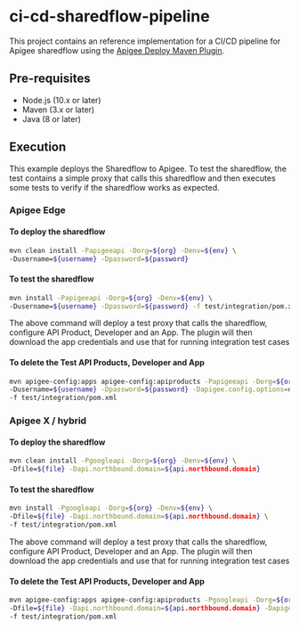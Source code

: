 # ci-cd-sharedflow-pipeline

This project contains an reference implementation for a CI/CD pipeline for
Apigee sharedflow using the [Apigee Deploy Maven
Plugin](https://github.com/apigee/apigee-deploy-maven-plugin).

## Pre-requisites

- Node.js (10.x or later)
- Maven (3.x or later)
- Java (8 or later)

## Execution

This example deploys the Sharedflow to Apigee. To test the sharedflow, the test contains a simple proxy that calls this sharedflow and then executes some tests to verify if the sharedflow works as expected.

### Apigee Edge

#### To deploy the sharedflow 

```sh
mvn clean install -Papigeeapi -Dorg=${org} -Denv=${env} \
-Dusername=${username} -Dpassword=${password}
```

#### To test the sharedflow 

```sh
mvn install -Papigeeapi -Dorg=${org} -Denv=${env} \
-Dusername=${username} -Dpassword=${password} -f test/integration/pom.xml
```
The above command will deploy a test proxy that calls the sharedflow, configure API Product, Developer and an App. The plugin will then download the app credentials and use that for running integration test cases

#### To delete the Test API Products, Developer and App

```sh
mvn apigee-config:apps apigee-config:apiproducts -Papigeeapi -Dorg=${org} -Denv=${env} \
-Dusername=${username} -Dpassword=${password} -Dapigee.config.options=delete \
-f test/integration/pom.xml
```


### Apigee X / hybrid

#### To deploy the sharedflow 

```sh
mvn clean install -Pgoogleapi -Dorg=${org} -Denv=${env} \
-Dfile=${file} -Dapi.northbound.domain=${api.northbound.domain}
```

#### To test the sharedflow 

```sh
mvn install -Pgoogleapi -Dorg=${org} -Denv=${env} \
-Dfile=${file} -Dapi.northbound.domain=${api.northbound.domain} \
-f test/integration/pom.xml
```
The above command will deploy a test proxy that calls the sharedflow, configure API Product, Developer and an App. The plugin will then download the app credentials and use that for running integration test cases

#### To delete the Test API Products, Developer and App

```sh
mvn apigee-config:apps apigee-config:apiproducts -Pgoogleapi -Dorg=${org} -Denv=${env} \
-Dfile=${file} -Dapi.northbound.domain=${api.northbound.domain} -Dapigee.config.options=delete \
-f test/integration/pom.xml
```

